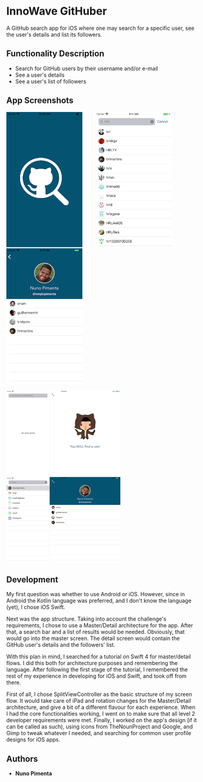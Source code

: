 # InnoWave GitHuber

A GitHub search app for iOS where one may search for a specific user, see the user's details and list its followers.

## Functionality Description

* Search for GitHub users by their username and/or e-mail
* See a user's details
* See a user's list of followers

## App Screenshots

<p float="left">
  <img src="https://raw.githubusercontent.com/nmplcpimenta/innowave-githuber/dev/app-screenshots/app-ios-phone-ss-splashscreen-thumbnail.png" width="200" alt="Splash screen" style="margin-right:30px" />
  <img src="https://raw.githubusercontent.com/nmplcpimenta/innowave-githuber/dev/app-screenshots/app-ios-phone-ss-searchscreen-thumbnail.png" width="200" alt="Search screen" style="margin-right:30px" /> 
  <img src="https://raw.githubusercontent.com/nmplcpimenta/innowave-githuber/dev/app-screenshots/app-ios-phone-ss-detailsscreen-thumbnail.png" width="200" alt="User details screen"/>
</p>

<p float="left">
  <img src="https://raw.githubusercontent.com/nmplcpimenta/innowave-githuber/dev/app-screenshots/app-ios-tablet-ss-nouser-thumbnail.png" width="300" alt="No user" style="margin-right:30px" />
  <img src="https://raw.githubusercontent.com/nmplcpimenta/innowave-githuber/dev/app-screenshots/app-ios-tablet-ss-searchanddetails-thumbnail.png" width="300" alt="Search and details" />
</p>

## Development

My first question was whether to use Android or iOS. However, since in Android the Kotlin language was preferred, and I don't know the language (yet), I chose iOS Swift.

Next was the app structure. Taking into account the challenge's requirements, I chose to use a Master/Detail architecture for the app. After that, a search bar and a list of results would be needed. Obviously, that would go into the master screen. The detail screen would contain the GitHub user's details and the followers' list.

With this plan in mind, I searched for a tutorial on Swift 4 for master/detail flows. I did this both for architecture purposes and remembering the language. After following the first stage of the tutorial, I remembered the rest of my experience in developing for iOS and Swift, and took off from there.

First of all, I chose SplitViewController as the basic structure of my screen flow. It would take care of iPad and rotation changes for the Master/Detail architecture, and give a bit of a different flavour for each experience.
When I had the core functionalities working, I went on to make sure that all level 2 developer requirements were met. Finally, I worked on the app's design (if it can be called as such), using icons from TheNounProject and Google, and Gimp to tweak whatever I needed, and searching for common user profile designs for iOS apps.

## Authors

* **Nuno Pimenta**
